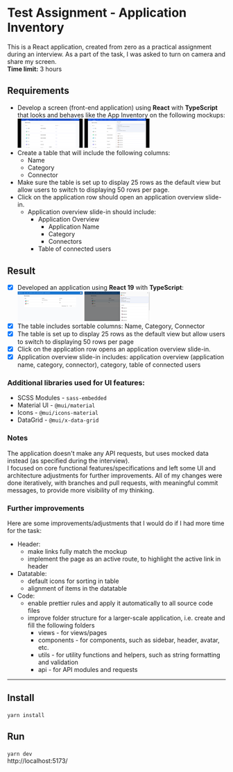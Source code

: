# Test Assignment - Application Inventory 
This is a React application, created from zero as a practical assignment during an interview. As a part of the task, I was asked to turn on camera and share my screen.  
**Time limit:** 3 hours
## Requirements
- Develop a screen (front-end application) using **React** with **TypeScript** that looks and behaves like the App Inventory on the following mockups:  
  <img src="public/screenshots/app-inventory-expected-view.png" alt="App Inventory Expected - View" width="150"/>
  <img src="public/screenshots/app-inventory-expected-sidebar.png" alt="App Inventory Expected - Sidebar" width="150"/>
- Create a table that will include the following columns:
  - Name 
  - Category 
  - Connector
- Make sure the table is set up to display 25 rows as the default view but allow users to switch to displaying 50 rows per page. 
- Click on the application row should open an application overview slide-in. 
  - Application overview slide-in should include:
    - Application Overview 
      - Application Name 
      - Category 
      - Connectors 
    - Table of connected users
## Result
- [x] Developed an application using **React 19** with **TypeScript**:  
  <img src="public/screenshots/app-inventory-result-view.png" alt="App Inventory Result - View" width="150"/>
  <img src="public/screenshots/app-inventory-result-sidebar.png" alt="App Inventory Result - Sidebar" width="150"/>
- [x] The table includes sortable columns: Name, Category, Connector
- [x] The table is set up to display 25 rows as the default view but allow users to switch to displaying 50 rows per page
- [x] Click on the application row opens an application overview slide-in.
- [x] Application overview slide-in includes: application overview (application name, category, connector), category, table of connected users
### Additional libraries used for UI features:
  - SCSS Modules - `sass-embedded`
  - Material UI - `@mui/material`
  - Icons - `@mui/icons-material`
  - DataGrid - `@mui/x-data-grid`

### Notes
The application doesn't make any API requests, but uses mocked data instead (as specified during the interview).  
I focused on core functional features/specifications and left some UI and architecture adjustments for further improvements.
All of my changes were done iteratively, with branches and pull requests, with meaningful commit messages, to provide more visibility of my thinking.

### Further improvements
Here are some improvements/adjustments that I would do if I had more time for the task:
- Header: 
  - make links fully match the mockup
  - implement the page as an active route, to highlight the active link in header
- Datatable:
  - default icons for sorting in table
  - alignment of items in the datatable
- Code:
  - enable prettier rules and apply it automatically to all source code files
  - improve folder structure for a larger-scale application, i.e. create and fill the following folders
    - views - for views/pages
    - components - for components, such as sidebar, header, avatar, etc.
    - utils - for utility functions and helpers, such as string formatting and validation
    - api - for API modules and requests

---
## Install
`yarn install`
## Run
`yarn dev`  
http://localhost:5173/